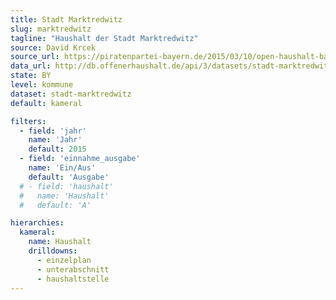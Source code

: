 ```yaml
---
title: Stadt Marktredwitz
slug: marktredwitz
tagline: "Haushalt der Stadt Marktredwitz"
source: David Krcek
source_url: https://piratenpartei-bayern.de/2015/03/10/open-haushalt-bayern/
data_url: http://db.offenerhaushalt.de/api/3/datasets/stadt-marktredwitz/serve/mkt.csv
state: BY
level: kommune
dataset: stadt-marktredwitz
default: kameral

filters:
  - field: 'jahr'
    name: 'Jahr'
    default: 2015
  - field: 'einnahme_ausgabe'
    name: 'Ein/Aus'
    default: 'Ausgabe'
  # - field: 'haushalt'
  #   name: 'Haushalt'
  #   default: 'A'

hierarchies:
  kameral:
    name: Haushalt
    drilldowns:
      - einzelplan
      - unterabschnitt
      - haushaltstelle
---
```

